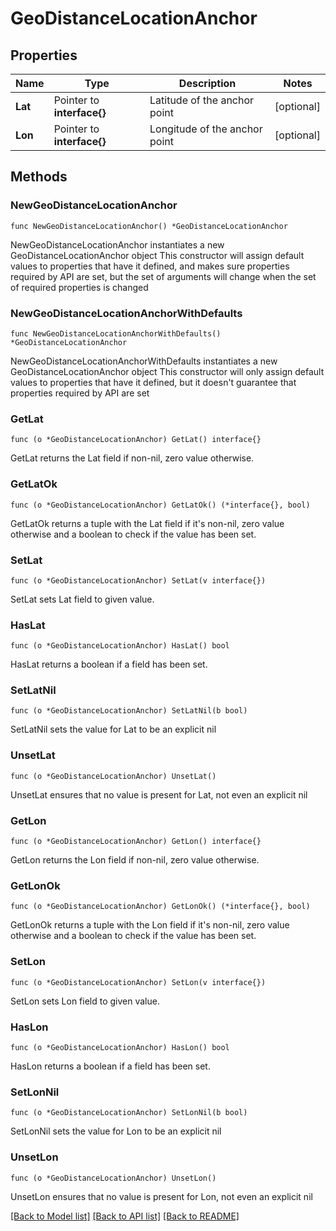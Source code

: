 # GeoDistanceLocationAnchor

## Properties

Name | Type | Description | Notes
------------ | ------------- | ------------- | -------------
**Lat** | Pointer to **interface{}** | Latitude of the anchor point | [optional] 
**Lon** | Pointer to **interface{}** | Longitude of the anchor point | [optional] 

## Methods

### NewGeoDistanceLocationAnchor

`func NewGeoDistanceLocationAnchor() *GeoDistanceLocationAnchor`

NewGeoDistanceLocationAnchor instantiates a new GeoDistanceLocationAnchor object
This constructor will assign default values to properties that have it defined,
and makes sure properties required by API are set, but the set of arguments
will change when the set of required properties is changed

### NewGeoDistanceLocationAnchorWithDefaults

`func NewGeoDistanceLocationAnchorWithDefaults() *GeoDistanceLocationAnchor`

NewGeoDistanceLocationAnchorWithDefaults instantiates a new GeoDistanceLocationAnchor object
This constructor will only assign default values to properties that have it defined,
but it doesn't guarantee that properties required by API are set

### GetLat

`func (o *GeoDistanceLocationAnchor) GetLat() interface{}`

GetLat returns the Lat field if non-nil, zero value otherwise.

### GetLatOk

`func (o *GeoDistanceLocationAnchor) GetLatOk() (*interface{}, bool)`

GetLatOk returns a tuple with the Lat field if it's non-nil, zero value otherwise
and a boolean to check if the value has been set.

### SetLat

`func (o *GeoDistanceLocationAnchor) SetLat(v interface{})`

SetLat sets Lat field to given value.

### HasLat

`func (o *GeoDistanceLocationAnchor) HasLat() bool`

HasLat returns a boolean if a field has been set.

### SetLatNil

`func (o *GeoDistanceLocationAnchor) SetLatNil(b bool)`

 SetLatNil sets the value for Lat to be an explicit nil

### UnsetLat
`func (o *GeoDistanceLocationAnchor) UnsetLat()`

UnsetLat ensures that no value is present for Lat, not even an explicit nil
### GetLon

`func (o *GeoDistanceLocationAnchor) GetLon() interface{}`

GetLon returns the Lon field if non-nil, zero value otherwise.

### GetLonOk

`func (o *GeoDistanceLocationAnchor) GetLonOk() (*interface{}, bool)`

GetLonOk returns a tuple with the Lon field if it's non-nil, zero value otherwise
and a boolean to check if the value has been set.

### SetLon

`func (o *GeoDistanceLocationAnchor) SetLon(v interface{})`

SetLon sets Lon field to given value.

### HasLon

`func (o *GeoDistanceLocationAnchor) HasLon() bool`

HasLon returns a boolean if a field has been set.

### SetLonNil

`func (o *GeoDistanceLocationAnchor) SetLonNil(b bool)`

 SetLonNil sets the value for Lon to be an explicit nil

### UnsetLon
`func (o *GeoDistanceLocationAnchor) UnsetLon()`

UnsetLon ensures that no value is present for Lon, not even an explicit nil

[[Back to Model list]](../README.md#documentation-for-models) [[Back to API list]](../README.md#documentation-for-api-endpoints) [[Back to README]](../README.md)


